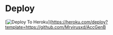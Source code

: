 
# Deploy
[![Deploy To Heroku]( https://www.herokucdn.com/deploy/button.svg)](https://heroku.com/deploy?template=https://github.com/Mrvirusxd/AccGenB
